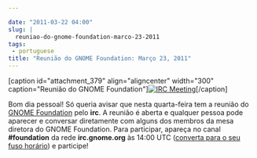 ```yaml
---

date: "2011-03-22 04:00"
slug: |
  reuniao-do-gnome-foundation-marco-23-2011
tags:
 - portuguese
title: "Reunião do GNOME Foundation: Março 23, 2011"
---
```


\[caption id="attachment_379" align="aligncenter" width="300"
caption="Reunião do GNOME Foundation"\][![IRC
Meeting](http://blogs.gnome.org/foundation/files/2011/01/Screenshot-11-300x130.png)](http://blogs.gnome.org/foundation/files/2011/01/Screenshot-11.png)\[/caption\]

Bom dia pessoal! Só queria avisar que nesta quarta-feira tem a reunião
do [GNOME Foundation](http://foundation.gnome.org/) pelo **irc**. A
reunião é aberta e qualquer pessoa pode aparecer e conversar diretamente
com alguns dos membros da mesa diretora do GNOME Foundation. Para
participar, apareça no canal **\#foundation** da rede **irc.gnome.org**
às 14:00 UTC ([converta para o seu fuso
horário](http://timeanddate.com/worldclock/fixedtime.html?day=23&month=3&year=2011&hour=14&min=0&sec=0&p1=0))
e participe!
